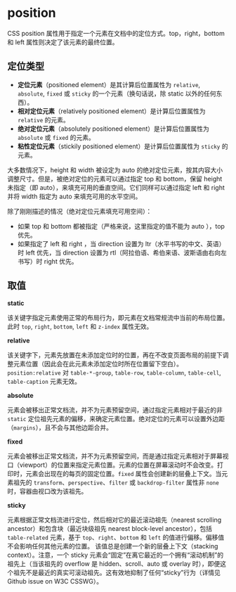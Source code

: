 # position

CSS position 属性用于指定一个元素在文档中的定位方式。top，right，bottom 和 left 属性则决定了该元素的最终位置。

## 定位类型

- **定位元素**（positioned element）是其计算后位置属性为 `relative`, `absolute`, `fixed` 或 `sticky` 的一个元素（换句话说，除 static 以外的任何东西）。
- **相对定位元素**（relatively positioned element）是计算后位置属性为 `relative` 的元素。
- **绝对定位元素**（absolutely positioned element）是计算后位置属性为 `absolute` 或 `fixed` 的元素。
- **粘性定位元素**（stickily positioned element）是计算后位置属性为 `sticky` 的元素。

大多数情况下，height 和 width 被设定为 auto 的绝对定位元素，按其内容大小调整尺寸。但是，被绝对定位的元素可以通过指定 top 和 bottom，保留 height 未指定（即 auto），来填充可用的垂直空间。它们同样可以通过指定 left 和 right 并将 width 指定为 auto 来填充可用的水平空间。

除了刚刚描述的情况（绝对定位元素填充可用空间）：

- 如果 top 和 bottom 都被指定（严格来说，这里指定的值不能为 auto ），top 优先。
- 如果指定了 left 和 right ，当 direction 设置为 ltr（水平书写的中文、英语）时 left 优先，当 direction 设置为 rtl（阿拉伯语、希伯来语、波斯语由右向左书写）时 right 优先。

## 取值

**static**

该关键字指定元素使用正常的布局行为，即元素在文档常规流中当前的布局位置。此时 `top`, `right`, `bottom`, `left` 和 `z-index` 属性无效。

**relative**

该关键字下，元素先放置在未添加定位时的位置，再在不改变页面布局的前提下调整元素位置（因此会在此元素未添加定位时所在位置留下空白）。`position:relative` 对 `table-*-group`, `table-row`, `table-column`, `table-cell`, `table-caption` 元素无效。

**absolute**

元素会被移出正常文档流，并不为元素预留空间，通过指定元素相对于最近的非 `static` 定位祖先元素的偏移，来确定元素位置。绝对定位的元素可以设置外边距（`margins`），且不会与其他边距合并。

**fixed**

元素会被移出正常文档流，并不为元素预留空间，而是通过指定元素相对于屏幕视口（viewport）的位置来指定元素位置。元素的位置在屏幕滚动时不会改变。打印时，元素会出现在的每页的固定位置。`fixed` 属性会创建新的层叠上下文。当元素祖先的 `transform`、`perspective`、`filter` 或 `backdrop-filter` 属性非 `none` 时，容器由视口改为该祖先。

**sticky**

元素根据正常文档流进行定位，然后相对它的最近滚动祖先（nearest scrolling ancestor）和包含块（最近块级祖先 nearest block-level ancestor），包括 `table-related` 元素，基于 `top`、`right`、`bottom` 和 `left` 的值进行偏移。偏移值不会影响任何其他元素的位置。 该值总是创建一个新的层叠上下文（stacking context）。注意，一个 sticky 元素会“固定”在离它最近的一个拥有“滚动机制”的祖先上（当该祖先的 overflow 是 hidden、scroll、auto 或 overlay 时），即便这个祖先不是最近的真实可滚动祖先。这有效地抑制了任何“sticky”行为（详情见 Github issue on W3C CSSWG）。
